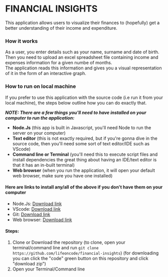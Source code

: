 <h1>FINANCIAL INSIGHTS</h1>
<p>This application allows users to visualize their finances to (hopefully) get a better understanding of their income and expenditure.</p>

<h3>How it works</h3>
<p>As a user, you enter details such as your name, surname and date of birth. Then you need to upload an excel spreadsheet file containing income and expenses information for a given numbe of months.<br>The application reads this information and gives you a visual representation of it in the form of an interactive graph.</p>

<h3>How to run on local machine</h3>
<p>If you prefer to use this application with the source code (i.e run it from your local machine), the steps below outline how you can do exactly that.</p>
<p><strong><em>NOTE: There are a few things you'll need to have installed on your computer to run the application:</em></strong></p>
<ul>
<li><strong>Node.Js</strong> (this app is built in Javascript, you'll need Node to run the server on your computer)</li>
<li><strong>Text editor</strong> (this is not exactly required, but if you're gonna dive in the source code, then you'll need some sort of text editor/IDE such as VScode)</li>
<li><strong>Command line or Terminal</strong> (you'll need this to execute script files and install dependencies the great thing about having an IDE/text editor is that it has an in-built terminal)</li>
<li><strong>Web browser</strong> (when you run the application, it will open your default web browser, make sure you have one installed)</li>
</ul>

<h4>Here are links to install any/all of the above if you don't have them on your computer</h4>
<ul>
<li>Node.Js: <a href="https://nodejs.org/">Download link</a></li>
<li>VScode: <a href="https://code.visualstudio.com/">Download link</a></li>
<li>Git: <a href="https://git-scm.com/">Download link</a></li>
<li>Web browser: <a href="https://www.google.com/chrome/">Download link</a></li>
</ul>

<h4>Steps:</h4>
<ol>
<li>Clone or Download the repository (to clone, open your terminal/command line and run <code>git clone https://github.com/lifeoncode/financial-insights</code>) (for downloading you can click the "code" green button on this repository and click "download zip")</li>
<li>Open your Terminal/Command line</li>
</ol>

